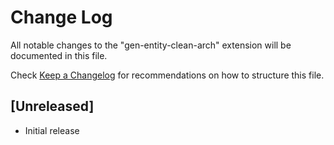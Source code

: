 # Change Log

All notable changes to the "gen-entity-clean-arch" extension will be documented in this file.

Check [Keep a Changelog](http://keepachangelog.com/) for recommendations on how to structure this file.

## [Unreleased]

- Initial release